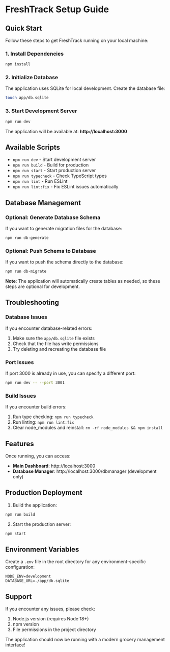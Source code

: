 # FreshTrack Setup Guide

## Quick Start

Follow these steps to get FreshTrack running on your local machine:

### 1. Install Dependencies

```bash
npm install
```

### 2. Initialize Database

The application uses SQLite for local development. Create the database file:

```bash
touch app/db.sqlite
```

### 3. Start Development Server

```bash
npm run dev
```

The application will be available at: **http://localhost:3000**

## Available Scripts

- `npm run dev` - Start development server
- `npm run build` - Build for production
- `npm run start` - Start production server
- `npm run typecheck` - Check TypeScript types
- `npm run lint` - Run ESLint
- `npm run lint:fix` - Fix ESLint issues automatically

## Database Management

### Optional: Generate Database Schema

If you want to generate migration files for the database:

```bash
npm run db-generate
```

### Optional: Push Schema to Database

If you want to push the schema directly to the database:

```bash
npm run db-migrate
```

**Note**: The application will automatically create tables as needed, so these steps are optional for development.

## Troubleshooting

### Database Issues

If you encounter database-related errors:

1. Make sure the `app/db.sqlite` file exists
2. Check that the file has write permissions
3. Try deleting and recreating the database file

### Port Issues

If port 3000 is already in use, you can specify a different port:

```bash
npm run dev -- --port 3001
```

### Build Issues

If you encounter build errors:

1. Run type checking: `npm run typecheck`
2. Run linting: `npm run lint:fix`
3. Clear node_modules and reinstall: `rm -rf node_modules && npm install`

## Features

Once running, you can access:

- **Main Dashboard**: http://localhost:3000
- **Database Manager**: http://localhost:3000/dbmanager (development only)

## Production Deployment

1. Build the application:
```bash
npm run build
```

2. Start the production server:
```bash
npm start
```

## Environment Variables

Create a `.env` file in the root directory for any environment-specific configuration:

```env
NODE_ENV=development
DATABASE_URL=./app/db.sqlite
```

## Support

If you encounter any issues, please check:
1. Node.js version (requires Node 18+)
2. npm version
3. File permissions in the project directory

The application should now be running with a modern grocery management interface!